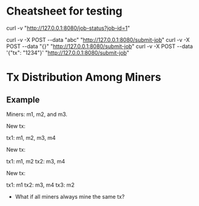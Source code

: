 # Cheatsheet for testing

curl -v "http://127.0.0.1:8080/job-status?job-id=1"

curl -v -X POST --data "abc" "http://127.0.0.1:8080/submit-job"
curl -v -X POST --data "{}" "http://127.0.0.1:8080/submit-job"
curl -v -X POST --data '{"tx": "1234"}' "http://127.0.0.1:8080/submit-job"

# Tx Distribution Among Miners

## Example

Miners: m1, m2, and m3.

New tx:

tx1: m1, m2, m3, m4

New tx:

tx1: m1, m2
tx2: m3, m4

New tx:

tx1: m1
tx2: m3, m4
tx3: m2

- What if all miners always mine the same tx?
